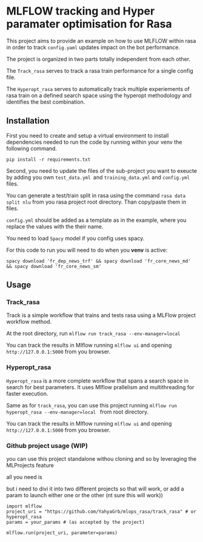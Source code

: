 # MLFLOW tracking and Hyper paramater optimisation for Rasa

This project aims to provide an example on how to use MLFLOW within rasa in order to track `config.yaml` updates impact on the bot performance.

The project is organized in two parts totally independent from each other.

The `Track_rasa` serves to track a rasa train performance for a single config file.

The `Hyperopt_rasa` serves to automatically track multiple experiements of rasa train on a defined search space using the hyperopt methodology and identifies the best combination.

## Installation

First you need to create and setup a virtual environment to install dependencies needed to run the code by running within your venv the following command.

`pip install -r requirements.txt`

Second, you need to update the files of the sub-project you want to exeucte by adding you own `test_data.yml `and `training_data.yml` and `config.yml` files.

You can generate a test/train split in rasa using the command `rasa data split nlu` from you rasa project root directory. Than copy/paste them in files.

`config.yml` should be added as a template as in the example, where you replace the values with the their name.

You need to load `Spacy` model if you config uses spacy.

For this code to run you will need to do when you **venv** is active:

```
spacy download 'fr_dep_news_trf' && spacy download 'fr_core_news_md' && spacy download 'fr_core_news_sm'
```

## Usage

### Track_rasa

Track is a simple workflow that trains and tests rasa using a MLFlow project workflow method.

At the root directory, run `mlflow run track_rasa --env-manager=local`

You can track the results in Mlflow running `mlflow ui` and opening `http://127.0.0.1:5000` from you browser.

### Hyperopt_rasa

`Hyperopt_rasa` is a more complete workflow that spans a search space in search for best parameters. It uses Mlflow prallelism and multithreading for faster execution.

Same as for `track_rasa`, you can use this project running `mlflow run hyperopt_rasa --env-manager=local ` from root directory.

You can track the results in Mlflow running `mlflow ui` and opening `http://127.0.0.1:5000` from you browser.

### Github project usage (WIP)

you can use this project standalone withou cloning and so by leveraging the MLProjects feature

all you need is

but i need to divi it into two different projects so that will work, or add a param to launch either one or the other (nt sure this will work))

```
import mlflow
project_uri = "https://github.com/YahyaGrb/mlops_rasa/track_rasa" # or hyperopt_rasa
params = your_params # (as accepted by the project)

mlflow.run(project_uri, parameter=params)

```
